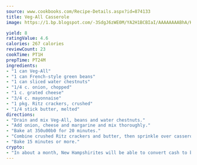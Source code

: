 ```yaml
---
source: www.cookbooks.com/Recipe-Details.aspx?id=874133
title: Veg-All Casserole
image: https://1.bp.blogspot.com/-3SdgJ6zWE0M/YA2H1BCBIaI/AAAAAAAABhA/KLu9yTsYBMkJQudB_uFGwTypBtmTiBfZgCLcBGAsYHQ/s320/4.png

yield: 8
ratingValue: 4.6
calories: 267 calories
reviewCount: 23
cookTime: PT1H
prepTime: PT24M
ingredients:
- "1 can Veg-All"
- "1 can French-style green beans"
- "1 can sliced water chestnuts"
- "1/4 c. onion, chopped"
- "1 c. grated cheese"
- "3/4 c. mayonnaise"
- "1 pkg. Ritz crackers, crushed"
- "1/4 stick butter, melted"
directions:
- "Drain and mix Veg-All, beans and water chestnuts."
- "Add onion, cheese and margarine and mix thoroughly."
- "Bake at 350u00b0 for 20 minutes."
- "Combine crushed Ritz crackers and butter, then sprinkle over casserole."
- "Bake 15 minutes or more."
crypto:
- "In about a month, New Hampshirites will be able to convert cash to bitcoins via new bitcoin ATMs popping up in the state."
---
```

